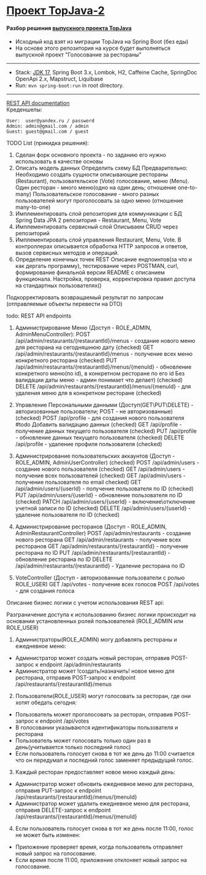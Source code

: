 [Проект TopJava-2](https://javaops.ru/view/topjava2)
===============================

#### Разбор решения [выпускного проекта TopJava](https://github.com/JavaOPs/topjava/blob/master/graduation.md)

- Исходный код взят из миграции TopJava на Spring Boot (без еды)
- На основе этого репозитория на курсе будет выполняться выпускной проект "Голосование за рестораны"

-------------------------------------------------------------

- Stack: [JDK 17](http://jdk.java.net/17/), Spring Boot 3.x, Lombok, H2, Caffeine Cache, SpringDoc OpenApi 2.x,
  Mapstruct, Liquibase
- Run: `mvn spring-boot:run` in root directory.

-----------------------------------------------------
[REST API documentation](http://localhost:8080/)  
Креденшелы:

```
User:  user@yandex.ru / password
Admin: admin@gmail.com / admin
Guest: guest@gmail.com / guest
```

TODO List (прикидка решения):

1. Сделан форк основного проекта - по заданию его нужно использовать в качестве основы
2. Описать модель данных
   Определить схему БД
   Предварительно:
   Необходимо создать сущности описывающие рестораны (Restaurant), пользовательское (Vote) голосование, меню (Menu).
   Один ресторан - много меню(одно на один день; отношение one-to-many)
   Пользовательское голосование - много разных пользователей могут проголосовать за одно меню (отношение many-to-one)
3. Имплементировать слой репозитория для коммуникации с БД
   Spring Data JPA
   2 репозитория - Restaurant, Menu, Vote
4. Имплементировать сервисный слой
   Описываем CRUD через репозиторий
5. Имплементировать слой управления
   Restaurant, Menu, Vote.
   В контроллерах описывается обработка HTTP запросов и ответов, вызов сервисных методов и операций.
6. Определение конечных точек REST
   Описание ендпоинтов(за что и как дергать программу), тестирование через POSTMAN, curl,
   формирование финальной версии README с описанием функционала.
   Настройка, проверка, корректировка правил доступа на стандартных пользователях()

Подкорректировать возвращаемый результат по запросам (отправляемые объекты перевести на DTO)

todo:
REST API endpoints

1. Администрирование Меню (Доступ - ROLE_ADMIN, AdminMenuController):
   POST /api/admin/restaurants/{restaurantId}/menus - создание нового меню для ресторана на сегодняшнюю дату (checked)
   GET /api/admin/restaurants/{restaurantId}/menus - получение всех меню конкретного ресторана (checked)
   PUT /api/admin/restaurants/{restaurantId}/menus/{menuId} - обновление конкретного меню(по id), 
в конкретном ресторане по его id  Без валидации даты меню - админ понимает что делает) (checked)
   DELETE /api/admin/restaurants/{restaurantId}/menus/{menuId} - для удаления меню для в конкретном ресторане (checked)

2. Управление Персональными данными (Доступ(GET\PUT\DELETE) - авторизованные пользователи; POST - не авторизованные) (checked)
   POST /api/profile - для создания нового пользователя #todo Добавить валидацию данных (checked)
   GET /api/profile - получение данных текущего пользователя (checked)
   PUT /api/profile - обновление данных текущего пользователя (checked)
   DELETE /api/profile - удаление профиля пользователя (checked)

3. Администрирование пользовательских аккаунтов (Доступ - ROLE_ADMIN, AdminUserController) (checked)
   POST /api/admin/users - создание нового пользователя (checked)
   GET /api/admin/users - получение всех пользователей (checked)
   GET /api/admin/users - получение пользователя по email checked)
   GET /api/admin/users/{userId} - получение пользователя по ID (checked)
   PUT /api/admin/users/{userId} - обновление пользователя по ID (checked)
   PATCH /api/admin/users/{userId} - включение\отключение учетной записи по ID (checked)
   DELETE /api/admin/users/{userId} - удаление пользователя по ID (checked)

4. Администрирование ресторанов (Доступ - ROLE_ADMIN, AdminRestaurantController)
   POST /api/admin/restaurants - создание нового ресторана
   GET /api/admin/restaurants - получение всех ресторанов
   GET /api/admin/restaurants/{restaurantId} - получение ресторана по ID
   PUT /api/admin/restaurants/{restaurantId} - обновление ресторана по ID
   DELETE /api/admin/restaurants/{restaurantId} - Удаление ресторана по ID

5. VoteController (Доступ - авторизованные пользователи с ролью ROLE_USER)
   GET /api/votes - получение всех голосов
   POST /api/votes - для создания голоса

Описание бизнес логики с учетом использования REST api:

Разграничение доступа к использованию бизнес логики происходит на основании
установленных ролей пользователей (ROLE_ADMIN или ROLE_USER)

1. Администраторы(ROLE_ADMIN) могу добавлять рестораны и ежедневное меню:

- Администратор может создать новый ресторан, отправив
  POST-запрос к endpoint /api/admin/restaurants
- Администратор может !создать/назначить! новое меню для ресторана, отправив
  POST-запрос к endpoint /api/restaurants/{restaurantId}/menus

2. Пользователи(ROLE_USER) могут голосовать за ресторан, где они хотят обедать сегодня:

- Пользователь может проголосовать за ресторан, отправив
  POST-запрос к endpoint /api/votes
- В голосовании указываются идентификаторы пользователя и ресторана
- Пользователь может голосовать только один раз в день(учитывается только последний голос)
- Если пользователь голосует снова в тот же день до 11:00 считается что он передумал и
  последний голос заменяет предыдущий голос.

3. Каждый ресторан предоставляет новое меню каждый день:

- Администратор может обновить ежедневное меню для ресторана, отправив
  PUT-запрос к endpoint /api/restaurants/{restaurantId}/menus/{menuId}
- Администратор может удалить ежедневное меню для ресторана, отправив
  DELETE-запрос к endpoint /api/restaurants/{restaurantId}/menus/{menuId}

4. Если пользователь голосует снова в тот же день после 11:00, голос не может быть изменен:
- Приложение проверяет время, когда пользователь отправляет новый запрос на голосование.
- Если время после 11:00, приложение отклоняет новый запрос на голосование.









